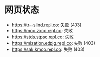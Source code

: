 # 网页状态
- https://tr--slind.repl.co: 失败 (403)
- https://moo.zxco.repl.co: 失败
- https://stds.stpsc.repl.co: 失败
- https://mization.edpjg.repl.co: 失败 (403)
- https://sak.kmco.repl.co: 失败 (403)
